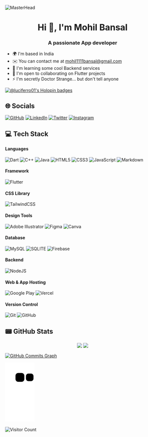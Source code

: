 
![MasterHead](https://external-preview.redd.it/-QV1NPRaxpwxQd_BN59Mx6U77V40S-AYfwCvaSQQPHg.jpg?auto=webp&s=19a6b87654243077f877818165296d722c51e8ff)
<h1 align="center">Hi 👋, I'm Mohil Bansal</h1>
<h3 align="center">A passionate App developer</h3>
<!-- Hi ![](https://user-images.githubusercontent.com/18350557/176309783-0785949b-9127-417c-8b55-ab5a4333674e.gif)My name is MOHIL BANSAL -->
<!-- ==================================================================================================================================== -->

<!-- I have been learning code to code for 8 months now, after exploring various frameworks and learning new tech, I started Flutter and fall in love with it instantly, same way in the Bollywood movies.
 -->
* 🌍  I'm based in India
* ✉️  You can contact me at [mohil1111bansal@gmail.com](mailto:mohil1111bansal@gmail.com)
* 🧠  I'm learning some cool Backend services
* 🤝  I'm open to collaborating on Flutter projects
* ⚡  I'm secretly Doctor Strange... but don't tell anyone

[![@luciferro01's Holopin badges](https://holopin.me/luciferro01)](https://holopin.io/@luciferro01)
  
  
 ## 🌐 Socials
 [![GitHub](https://img.shields.io/badge/GitHub-100000?style=for-the-badge&logo=github&logoColor=white)](https://github.com/luciferro01)
 [![LinkedIn](https://img.shields.io/badge/LinkedIn-0077B5?style=for-the-badge&logo=linkedin&logoColor=white)](https://www.linkedin.com/in/mohilbansal/) 
 [![Twitter](https://img.shields.io/badge/Twitter-1DA1F2?style=for-the-badge&logo=twitter&logoColor=white)](https://twitter.com/MOHIL50187455)
 [![Instagram](https://img.shields.io/badge/Instagram-E4405F?style=for-the-badge&logo=instagram&logoColor=white)](https://www.instagram.com/mohil_bansal/)

## 💻 Tech Stack 

#### Languages

![Dart](https://img.shields.io/badge/Dart-0175C2?style=for-the-badge&logo=dart&logoColor=white)
![C++](https://img.shields.io/badge/c++-%2300599C?style=for-the-badge&logo=c%2B%2B&logoColor=white)
![Java](https://img.shields.io/badge/Java-ED8B00?style=for-the-badge&logo=openjdk&logoColor=white)
![HTML5](https://img.shields.io/badge/HTML5-E34F26?style=for-the-badge&logo=html5&logoColor=white)
![CSS3](https://img.shields.io/badge/CSS3-1572B6?style=for-the-badge&logo=css3&logoColor=white)
![JavaScript](	https://img.shields.io/badge/JavaScript-F7DF1E?style=for-the-badge&logo=javascript&logoColor=black)
![Markdown](https://img.shields.io/badge/Markdown-000000?style=for-the-badge&logo=markdown&logoColor=white)

#### Framework

![Flutter](https://img.shields.io/badge/Flutter-02569B?style=for-the-badge&logo=flutter&logoColor=white)

#### CSS Library

![TailwindCSS](https://img.shields.io/badge/Tailwind_CSS-38B2AC?style=for-the-badge&logo=tailwind-css&logoColor=white)


#### Design Tools

![Adobe Illustrator](https://img.shields.io/badge/Adobe%20Illustrator-FF9A00?style=for-the-badge&logo=adobe%20illustrator&logoColor=white)
![Figma](https://img.shields.io/badge/Figma-F24E1E?style=for-the-badge&logo=figma&logoColor=white)
![Canva](https://img.shields.io/badge/Canva-%2300C4CC.svg?&style=for-the-badge&logo=Canva&logoColor=white)

#### Database

![MySQL](https://img.shields.io/badge/MySQL-005C84?style=for-the-badge&logo=mysql&logoColor=white)
![SQLITE](https://img.shields.io/badge/SQLite-07405E?style=for-the-badge&logo=sqlite&logoColor=white)
![Firebase](https://img.shields.io/badge/Firebase-000.svg?logo=firebase&logoColor=white&style=for-the-badge)

#### Backend

![NodeJS](https://img.shields.io/badge/Node.js-43853D?style=for-the-badge&logo=node.js&logoColor=white)

#### Web & App Hosting

![Google Play](https://img.shields.io/badge/Google_Play-414141?style=for-the-badge&logo=google-play&logoColor=white)
![Vercel](https://img.shields.io/badge/Vercel-000000?style=for-the-badge&logo=vercel&logoColor=white)

#### Version Control

![Git](https://img.shields.io/badge/Git-100000?style=for-the-badge&logo=git&logoColor=white)
![GitHub](https://img.shields.io/badge/GitHub-100000?style=for-the-badge&logo=github&logoColor=white)

## 📟 GitHub Stats
<p align="center">
	<img width="45%" src="https://github-readme-stats.vercel.app/api?username=luciferro01&count_private=true&show_icons=true&theme=dracula" />
	<img width="48%" src="https://github-readme-streak-stats.herokuapp.com/?user=luciferro01&count_private=true&show_icons=true&theme=dracula" />
</p>


<a href="http://www.github.com/luciferro01"><img src="https://github-readme-activity-graph.cyclic.app/graph?username=luciferro01&bg_color=171717&color=6366f1&line=f97316&point=6366f1&area_color=171717&area=true&hide_border=true&custom_title=GitHub%20Commits%20Graph" alt="GitHub Commits Graph" /></a>

![Snake animation](https://github.com/luciferro01/luciferro01/blob/output/github-contribution-grid-snake.svg)

![Visitor Count](https://profile-counter.glitch.me/{luciferro01}/count.svg)
